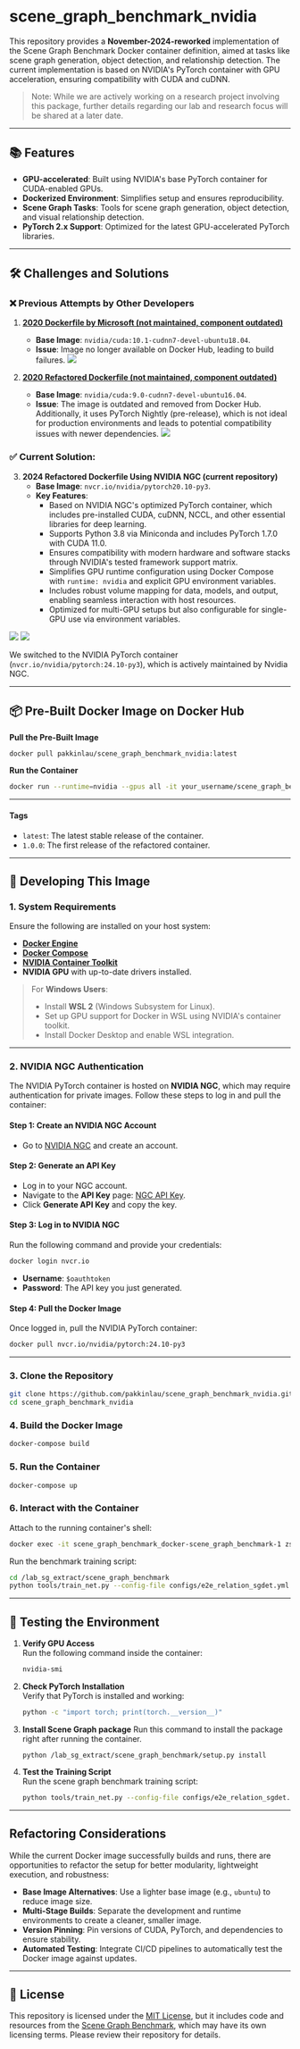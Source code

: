 # scene_graph_benchmark_nvidia

This repository provides a **November-2024-reworked** implementation of the Scene Graph Benchmark Docker container definition, aimed at tasks like scene graph generation, object detection, and relationship detection. The current implementation is based on NVIDIA's PyTorch container with GPU acceleration, ensuring compatibility with CUDA and cuDNN.

> Note: While we are actively working on a research project involving this package, further details regarding our lab and research focus will be shared at a later date.

---

## 📚 Features

- **GPU-accelerated**: Built using NVIDIA's base PyTorch container for CUDA-enabled GPUs.
- **Dockerized Environment**: Simplifies setup and ensures reproducibility.
- **Scene Graph Tasks**: Tools for scene graph generation, object detection, and visual relationship detection.
- **PyTorch 2.x Support**: Optimized for the latest GPU-accelerated PyTorch libraries.

---

## 🛠️ Challenges and Solutions

### ❌ Previous Attempts by Other Developers 

1. **[2020 Dockerfile by Microsoft (not maintained, component outdated)](https://github.com/microsoft/scene_graph_benchmark/blob/main/docker/Dockerfile)**  
   - **Base Image**: `nvidia/cuda:10.1-cudnn7-devel-ubuntu18.04`.  
   - **Issue**: Image no longer available on Docker Hub, leading to build failures.
![](snapshots/microsoft%20result.png)

2. **[2020 Refactored Dockerfile (not maintained, component outdated)](https://github.com/microsoft/scene_graph_benchmark/blob/main/docker/Dockerfile)**  
   - **Base Image**: `nvidia/cuda:9.0-cudnn7-devel-ubuntu16.04`.  
   - **Issue**:  The image is outdated and removed from Docker Hub. Additionally, it uses PyTorch Nightly (pre-release), which is not ideal for production environments and leads to potential compatibility issues with newer dependencies.
![](snapshots/1st%20refactoring%20result.png)

### ✅ Current Solution: 

3. **2024 Refactored Dockerfile Using NVIDIA NGC (current repository)**
   - **Base Image**: `nvcr.io/nvidia/pytorch20.10-py3`.  
   - **Key Features**:  
     - Based on NVIDIA NGC's optimized PyTorch container, which includes pre-installed CUDA, cuDNN, NCCL, and other essential libraries for deep learning.  
     - Supports Python 3.8 via Miniconda and includes PyTorch 1.7.0 with CUDA 11.0.  
     - Ensures compatibility with modern hardware and software stacks through NVIDIA's tested framework support matrix.  
     - Simplifies GPU runtime configuration using Docker Compose with `runtime: nvidia` and explicit GPU environment variables.  
     - Includes robust volume mapping for data, models, and output, enabling seamless interaction with host resources.  
     - Optimized for multi-GPU setups but also configurable for single-GPU use via environment variables.  

![](snapshots/2nd%20refactoring%20result.png)
![](snapshots/2nd%20refactoring%20result2.png)

We switched to the NVIDIA PyTorch container (`nvcr.io/nvidia/pytorch:24.10-py3`), which is actively maintained by Nvidia NGC.

---

## 📦 Pre-Built Docker Image on Docker Hub

**Pull the Pre-Built Image**  
```bash
docker pull pakkinlau/scene_graph_benchmark_nvidia:latest
```

**Run the Container**  
```bash
docker run --runtime=nvidia --gpus all -it your_username/scene_graph_benchmark:latest zsh
```

---

#### **Tags**  

- `latest`: The latest stable release of the container.  
- `1.0.0`: The first release of the refactored container.  

---

## 🚀 Developing This Image

### 1. System Requirements

Ensure the following are installed on your host system:

- **[Docker Engine](https://docs.docker.com/engine/install)**  
- **[Docker Compose](https://docs.docker.com/compose/install)**  
- **[NVIDIA Container Toolkit](https://docs.nvidia.com/datacenter/cloud-native/container-toolkit/install-guide.html)**  
- **NVIDIA GPU** with up-to-date drivers installed.  

> For **Windows Users**:  
> - Install **WSL 2** (Windows Subsystem for Linux).  
> - Set up GPU support for Docker in WSL using NVIDIA's container toolkit.  
> - Install Docker Desktop and enable WSL integration.

---

### 2. NVIDIA NGC Authentication

The NVIDIA PyTorch container is hosted on **NVIDIA NGC**, which may require authentication for private images. Follow these steps to log in and pull the container:

#### Step 1: Create an NVIDIA NGC Account
- Go to [NVIDIA NGC](https://ngc.nvidia.com/signup) and create an account.

#### Step 2: Generate an API Key
- Log in to your NGC account.
- Navigate to the **API Key** page: [NGC API Key](https://ngc.nvidia.com/setup/api-key).
- Click **Generate API Key** and copy the key.

#### Step 3: Log in to NVIDIA NGC
Run the following command and provide your credentials:
```bash
docker login nvcr.io
```
- **Username**: `$oauthtoken`  
- **Password**: The API key you just generated.

#### Step 4: Pull the Docker Image
Once logged in, pull the NVIDIA PyTorch container:
```bash
docker pull nvcr.io/nvidia/pytorch:24.10-py3
```

---

### 3. Clone the Repository

```bash
git clone https://github.com/pakkinlau/scene_graph_benchmark_nvidia.git
cd scene_graph_benchmark_nvidia
```

### 4. Build the Docker Image

```bash
docker-compose build
```

### 5. Run the Container

```bash
docker-compose up
```

### 6. Interact with the Container

Attach to the running container's shell:
```bash
docker exec -it scene_graph_benchmark_docker-scene_graph_benchmark-1 zsh
```

Run the benchmark training script:
```bash
cd /lab_sg_extract/scene_graph_benchmark
python tools/train_net.py --config-file configs/e2e_relation_sgdet.yml
```

---

## 🧪 Testing the Environment

1. **Verify GPU Access**  
   Run the following command inside the container:
   ```bash
   nvidia-smi
   ```

2. **Check PyTorch Installation**  
   Verify that PyTorch is installed and working:
   ```bash
   python -c "import torch; print(torch.__version__)"
   ```

3. **Install Scene Graph package**
   Run this command to install the package right after running the container.
   ```
   python /lab_sg_extract/scene_graph_benchmark/setup.py install
   ```

5. **Test the Training Script**  
   Run the scene graph benchmark training script:
   ```bash
   python tools/train_net.py --config-file configs/e2e_relation_sgdet.yml
   ```

---

## Refactoring Considerations

While the current Docker image successfully builds and runs, there are opportunities to refactor the setup for better modularity, lightweight execution, and robustness:

- **Base Image Alternatives**: Use a lighter base image (e.g., `ubuntu`) to reduce image size.  
- **Multi-Stage Builds**: Separate the development and runtime environments to create a cleaner, smaller image.  
- **Version Pinning**: Pin versions of CUDA, PyTorch, and dependencies to ensure stability.  
- **Automated Testing**: Integrate CI/CD pipelines to automatically test the Docker image against updates.  

---

## 📝 License

This repository is licensed under the [MIT License](LICENSE), but it includes code and resources from the [Scene Graph Benchmark](https://github.com/microsoft/scene_graph_benchmark), which may have its own licensing terms. Please review their repository for details.

